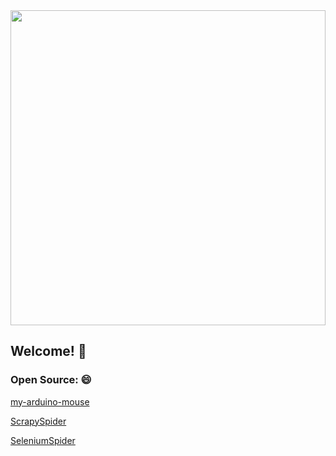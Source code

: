 <a href="https://zhimengyaosin.github.io/">
  <img width="100%" src="https://github.com/zhimengyaosin/zhimengyaosin/blob/main/github.jpg" height="504" width="896">
</a>

## Welcome! 👋  

### Open Source: 😄  

<a href="https://github.com/zhimengyaosin/my-arduino-mouse">my-arduino-mouse</a>  

<a href="https://github.com/zhimengyaosin/ScrapySpider">ScrapySpider</a>  

<a href="https://github.com/zhimengyaosin/SeleniumSpider">SeleniumSpider</a>  

<!--
### Hi there 👋

**zhimengyaosin/zhimengyaosin** is a ✨ _special_ ✨ repository because its `README.md` (this file) appears on your GitHub profile.
Here are some ideas to get you started:
- 🔭 I’m currently working on ...
- 🌱 I’m currently learning ...
- 👯 I’m looking to collaborate on ...
- 🤔 I’m looking for help with ...
- 💬 Ask me about ...
- 📫 How to reach me: ...
- 😄 Pronouns: ...
- ⚡ Fun fact: ...
-->
